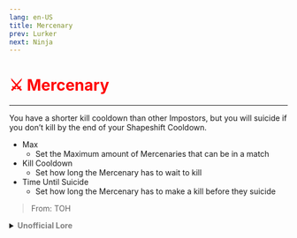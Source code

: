 ```yaml
---
lang: en-US
title: Mercenary
prev: Lurker
next: Ninja
---
```


# <font color="red">⚔️ <b>Mercenary</b></font> <Badge text="Killing" type="tip" vertical="middle"/>
---

You have a shorter kill cooldown than other Impostors, but you will suicide if you don’t kill by the end of your Shapeshift Cooldown.
* Max
  * Set the Maximum amount of Mercenaries that can be in a match
* Kill Cooldown
  * Set how long the Mercenary has to wait to kill
* Time Until Suicide
  * Set how long the Mercenary has to make a kill before they suicide

> From: TOH

<details>
<summary><b><font color=gray>Unofficial Lore</font></b></summary>

Prologue

“How long do I have left, Doc?” asked the little bean, still reeling from the catastrophic Mira Reactor explosion of 2999. The doctor sighed, glancing at the readouts. “Two months, tops. Maybe less. Your organs are deteriorating at an alarming rate.”

Chapter 1: The Countdown

The mercenary, plagued by high doses of radioactivity, felt his body failing him. This misfortune struck just after he had finally become an Impostor two games ago. Now, with death looming, he realized he had only one option: find unwilling donors.

Chapter 2: Unleashing the Power

Though stripped of his usual powers, the mercenary was an active and ruthless killer. He understood that his only chance of survival lay in stealing the organs of his victims. Over five days of recovery, he immersed himself in the study of surgery, determined to learn how to perform the necessary procedures.

Chapter 3: Back in Action

With his newfound knowledge, the mercenary returned to his deadly ways. However, a constant fear loomed over him: his organs could fail at any moment. He had to keep killing to sustain himself or risk an untimely end.

Chapter 4: The Killing Spree

“Kill, kill, and kill” became his motto. Surprisingly, performing surgery wasn’t as difficult as he had anticipated. He accumulated a stash of organs, but the radioactivity continued to wreak havoc on his own body, diminishing them at a rapid pace.

Chapter 5: The Journey

Traveling from Skeld to Polus for the next game, the mercenary prepared backup plans: A) Use the remaining piled-up organs, or B) Consider cryonics—freezing himself to buy time.

Chapter 6: The Final Countdown

On Polus, the mercenary felt death creeping closer. With only twenty seconds left, the fearful crewmates—mostly engineers and mechanics—were hiding in vents, evading him. As his liver failed and his heart began to falter, he realized this was it.

Conclusion: A Philosophical Question

The mercenary was a resourceful and cunning individual, adept at utilizing his circumstances. But as he faced his end, one question lingered: “Are you still the same person after all this?”

The End
> Submitted by: champofchamps78
</details>